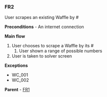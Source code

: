 
### FR2

User scrapes an existing Waffle by #

**Preconditions** - An internet connection

**Main flow**

1. User chooses to scrape a Waffle by its #
   1. User shown a range of possible numbers
2. User is taken to solver screen

**Exceptions**
- WC_001
- WC_002

**Parent** - [FR1](./FR1.md)
